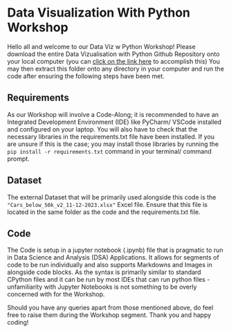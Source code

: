# Data Visualization With Python Workshop

Hello all and welcome to our Data Viz w Python Workshop! Please download the entire Data Vizualisation with Python Github Repository onto your local computer (you can [click on the link here](https://download-directory.github.io/?url=https%3A%2F%2Fgithub.com%2FRikhil-6%2FNUS-SDS-Workshops%2Ftree%2Fmain%2FAY%252024-25%2520Sem%25201%2FData%2520Visualization%2520with%2520Python) to accomplish this)
You may then extract this folder onto any directory in your computer and run the code after ensuring the following steps have been met.

## Requirements
As our Workshop will involve a Code-Along; it is recommended to have an Integrated Development Environment (IDE) like PyCharm/ VSCode installed and configured on your laptop. You will also have to check that the necessary libraries in the requirements.txt file have been installed. If you are unsure if this is the case; you may install those libraries by running the ```pip install -r requirements.txt``` command in your terminal/ command prompt.

## Dataset
The external Dataset that will be primarily used alongside this code is the ```"Cars_below_50k_v2_11-12-2023.xlsx"``` Excel file. Ensure that this file is located in the same folder as the code and the requirements.txt file.

## Code
The Code is setup in a jupyter notebook (.ipynb) file that is pragmatic to run in Data Science and Analysis (DSA) Applications. It allows for segments of code to be run individually and also supports Markdowns and Images in alongside code blocks. As the syntax is primarily similar to standard CPython files and it can be run by most IDEs that can run python files - unfamiliarity with Jupyter Notebooks is not something to be overly concerned with for the Workshop. 

Should you have any queries apart from those mentioned above, do feel free to raise them during the Workshop segment. Thank you and happy coding!
